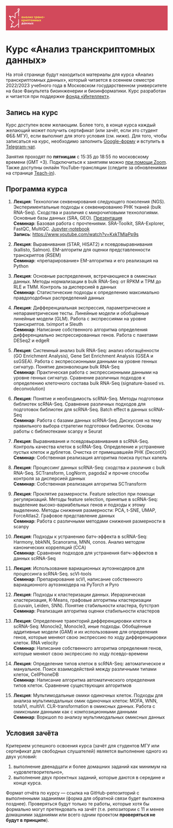 ![Header](./header.png)
# Курс «Анализ транскриптомных данных»
На этой странице будут находиться материалы для курса «Анализ транскриптомных данных», который читается в осеннем семестре 2022/2023 учебного года в Московском государственном университете на базе Факультета биоинженерии и биоинформатики. Курс разработан и читается при поддержке [фонда «Интеллект»](https://intellect-foundation.ru/).

## Запись на курс
Курс доступен всем желающим. Более того, в конце курса каждый желающий может получить сертификат (или зачёт, если это студент ФББ МГУ), если выполнит для этого условия (см. ниже). Для того, чтобы записаться на курс, необходимо заполнить [Google-форму](https://forms.gle/rukKz61hRgdvYzzE7) и вступить в [Telegram-чат](https://t.me/transcriptomics_msu).

Занятия проходят по **пятницам** с 15:35 до 18:55 по московскому времени (GMT +3). Подключиться к занятиям можно [при помощи Zoom](https://us06web.zoom.us/j/82512958561?pwd=aHZLOHFRNFdiWW43TG9KQ3d6cUdwUT09). Также доступны онлайн YouTube-трансляции (следите за обновлениями на странице [Teach-in](https://www.youtube.com/c/NAUKA0)).

## Программа курса
1. **Лекция**: Технологии секвенирования следующего поколения (NGS). Экспериментальные подходы к секвенированию РНК тканей (bulk RNA-Seq). Сходства и различия с микрочиповыми технологиями. Основные базы данных (SRA, GEO). [Презентация](https://github.com/serjisa/transcriptomics.msu/blob/main/%D0%9B%D0%B5%D0%BA%D1%86%D0%B8%D0%B8/01.%20NGS%20%D0%B8%20RNA-Seq.pdf)<br>
**Семинар**: Базовая работа с прочтениями. SRA-Toolkit, SRA-Explorer, FastQC, MultiQC. [Jupyter-notebook](https://github.com/serjisa/transcriptomics.msu/blob/main/%D0%A1%D0%B5%D0%BC%D0%B8%D0%BD%D0%B0%D1%80%D1%8B/01_%D0%91%D0%B0%D0%B7%D0%BE%D0%B2%D0%B0%D1%8F_%D1%80%D0%B0%D0%B1%D0%BE%D1%82%D0%B0_%D1%81_%D0%BF%D1%80%D0%BE%D1%87%D1%82%D0%B5%D0%BD%D0%B8%D1%8F%D0%BC%D0%B8.ipynb)<br>
**Запись**: https://www.youtube.com/watch?v=KxkTMlaPp9s

2. **Лекция**: Выравнивания (STAR, HISAT2) и псевдовыравнивания (kallisto, Salmon). EM-алгоритм для оценки представленности транскриптов (RSEM)<br>
**Семинар**: «препарирование» EM-алгоритма и его реализация на Python

3. **Лекция**: Основные распределения, встречающиеся в омиксных данных. Методы нормализации в bulk RNA-Seq: от RPKM и TPM до RLE и TMM. Контроль за дисперсией в данных<br>
**Семинар**: Статистические подходы к определению максимально правдоподобных распределений данных

4. **Лекция**: Дифференциальная экспрессия, параметрические и непараметрические тесты. Линейные модели и обобщённые линейные модели (GLM). Работа с экспрессиями на уровне транскриптов. tximport и Sleuth<br>
**Семинар**: Написание собственного алгоритма определения дифференциально экспрессированных генов. Работа с пакетами DESeq2 и edgeR

5. **Лекция**: Системный анализ bulk RNA-Seq: анализ обогащённости (GO Enrichment Analysis), Gene Set Enrichment Analysis (GSEA и ssGSEA). Работа с экспрессионными данными на уровне генных сигнатур. Понятие деконволюции bulk RNA-Seq<br>
**Семинар**: Практическая работа с экспрессионными данными на уровне генных сигнатур. Сравнение различных подходов к определению клеточного состава bulk RNA-Seq (signature-based vs. deconvolution)

6. **Лекция**: Понятие и необходимость scRNA-Seq. Методы подготовки библиотек scRNA-Seq. Сравнение различных подходов для подготовок библиотек для scRNA-Seq. Batch effect в данных scRNA-Seq<br>
**Семинар**: Работа с базами данных scRNA-Seq. Дискуссия на тему правильного выбора стратегии подготовки библиотек. Основы работы с библиотеками scanpy и Seurat

7. **Лекция**: Выравнивания и псевдовыравнивания в scRNA-Seq. Контроль качества клеток в scRNA-Seq. Определение и устранение пустых клеток и дублетов. Очистка от примешавшейя РНК (DecontX)<br>
**Семинар**: Собственная реализация алгоритма поиска пустых капель

8. **Лекция**: Процессинг данных scRNA-Seq: сходства и различия с bulk RNA-Seq. SCTransform, LogNorm, pagoda2 и прочие способы контроля за дисперсией данных<br>
**Семинар**: Собственная реализация алгоритма SCTransform

9. **Лекция**: Проклятие размерности. Feature selection при помощи регуляризаций. Методы feature selection, принятые в scRNA-Seq: выделение высоко-вариабельных генов и подходы к этому выделению. Методы снижения размерности: PCA, t-SNE, UMAP, ForceAtlas2. Графовое представление данных<br>
**Семинар**: Работа с различными методами снижения размерности в scanpy<br>

10. **Лекция**: Подходы к устранению батч-эффекта в scRNA-Seq: Harmony, bbkNN, Scanorama, MNN, conos. Анализ методом канонических корреляций (CCA)<br>
**Семинар**: Сравнение подходов для устранения батч-эффектов в данных scRNA-Seq

11. **Лекция**: Использование вариационных аутоэнкодеров для процессинга scRNA-Seq. scVI-tools<br>
**Семинар**: Препарирование scVI, написание собственного вариационного аутоэнкодера на PyTorch и Pyro

12. **Лекция**: Подходы к кластеризации данных. Иерархическая кластеризация, K-Means, графовые алгоритмы кластеризации (Louvain, Leiden, SNN). Понятие стабильности кластера, бутстрэп<br>
**Семинар**: Реализация алгоритма оценки стабильности кластеров

13. **Лекция**: Определение траекторий дифференцировки клеток в scRNA-Seq: Monocle2, Monocle3, иные подходы. Обобщённые аддитивные модели (GAM) и их использование для определения генов, которые меняют свою экспрессию по ходу дифференцировки клеток. RNA velocity<br>
**Семинар**: Написание собственного алгоритма определения генов, которые меняют свою экспрессию по ходу псевдо-времени</br>

14. **Лекция**: Определение типов клеток в scRNA-Seq: автоматическое и мануальное. Поиск взаимодействий между различными типами клеток, CellPhoneDB<br>
**Семинар**: Написание алгоритма автоматического определения типов клеток. Сравнение существующих алгоритмов

15. **Лекция**: Мультимодальные омики одиночных клеток. Подходы для анализа мультимодальных омик одиночных клеток: MOFA, WNN, totalVI, multiVI. CLR-transformation в омиксных данных. Работа с омиксными данными как с композиционными данными<br>
**Семинар**: Воркшоп по анализу мультимодальных омиксных данных

## Условия зачёта
Критерием успешного освоения курса (зачёт для студентов МГУ или сертификат для свободных слушателей) является выполнение одного из двух условий:
1. выполнение двенадцати и более домашних заданий как минимум на «удовлетворительно»,
2. выполнение двух проектных заданий, которые даются в середине и конце курса.

Формат отчёта по курсу &mdash; ссылка на GitHub-репозиторий с выполненными заданиями (форма для обратной связи будет выложена позднее). Проверяться будут только те работы, которые хотя бы формально могут претендовать на зачёт (т.е. репозитории с 11 и менее домашними заданиями или всего одним проектом **проверяться не будут в принципе**).
